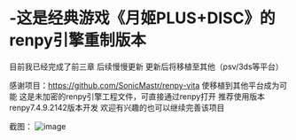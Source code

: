 # -这是经典游戏《月姬PLUS+DISC》的renpy引擎重制版本

目前我已经完成了前三章
后续慢慢更新
更新后将移植至其他（psv/3ds等平台）

感谢项目：https://github.com/SonicMastr/renpy-vita
使移植到其他平台成为可能
这是未加密的renpy引擎工程文件，可直接通过renpy打开
推荐使用版本renpy7.4.9.2142版本开发
欢迎有兴趣的也可以继续完善该项目

截图：
![image](https://github.com/qianmozhongheng/tsukihime-plus-renpy-vita/1.png)
